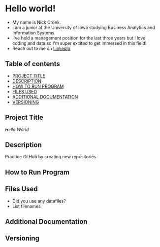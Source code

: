 # Hello world!

- My name is Nick Cronk. 
- I am a junior at the University of Iowa studying Business Analytics and Information Systems. 
- I've held a management position for the last three years but I love coding and data so I'm super excited to get immersed in this field! 
- Reach out to me on [LinkedIn](www.linkedin.com/in/nick-cronk)
## Table of contents

- [PROJECT TITLE](#Project-Title)
- [DESCRIPTION](#Description)
- [HOW TO RUN PROGRAM](#How-to-run-program)
- [FILES USED](#files-used)
- [ADDITIONAL DOCUMENTATION](#additional-documentation)
- [VERSIONING](#versioning)

## Project Title

*Hello World* 

## Description

Practice GitHub by creating new repositories

## How to Run Program 



## Files Used 

- Did you use any datafiles?  
- List filenames


## Additional Documentation



## Versioning
